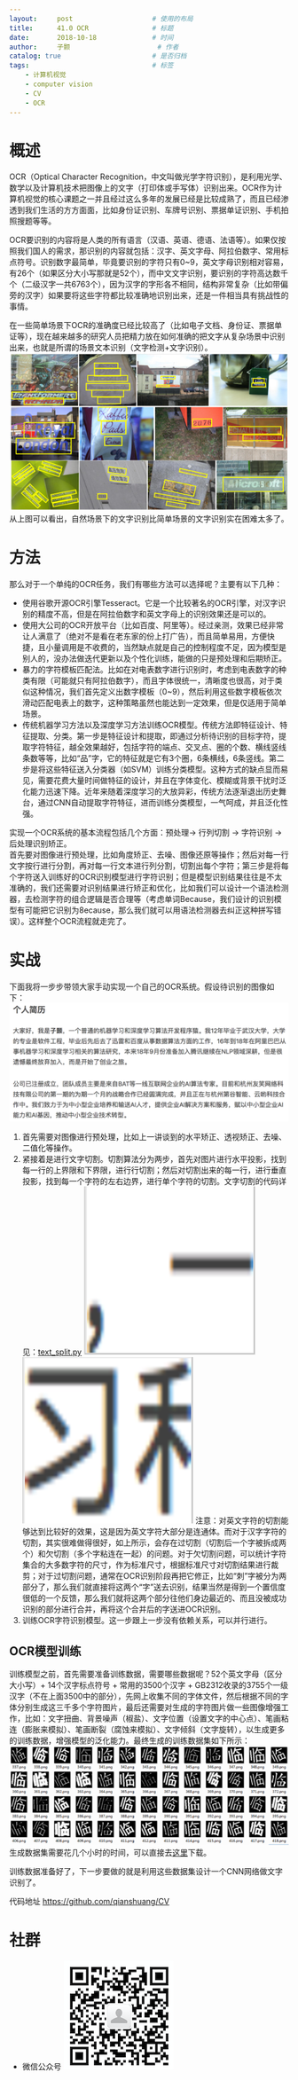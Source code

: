 ```yaml
---
layout:     post   				    # 使用的布局
title:      41.0 OCR				# 标题 
date:       2018-10-18 				# 时间
author:     子颢 						# 作者
catalog: true 						# 是否归档
tags:								# 标签
    - 计算机视觉
    - computer vision
    - CV
    - OCR
---
```


# 概述

OCR（Optical Character Recognition，中文叫做光学字符识别），是利用光学、数学以及计算机技术把图像上的文字（打印体或手写体）识别出来。OCR作为计算机视觉的核心课题之一并且经过这么多年的发展已经是比较成熟了，而且已经渗透到我们生活的方方面面，比如身份证识别、车牌号识别、票据单证识别、手机拍照搜题等等。

OCR要识别的内容将是人类的所有语言（汉语、英语、德语、法语等）。如果仅按照我们国人的需求，那识别的内容就包括：汉字、英文字母、阿拉伯数字、常用标点符号。识别数字最简单，毕竟要识别的字符只有0~9，英文字母识别相对容易，有26个（如果区分大小写那就是52个），而中文文字识别，要识别的字符高达数千个（二级汉字一共6763个），因为汉字的字形各不相同，结构非常复杂（比如带偏旁的汉字）如果要将这些字符都比较准确地识别出来，还是一件相当具有挑战性的事情。

在一些简单场景下OCR的准确度已经比较高了（比如电子文档、身份证、票据单证等），现在越来越多的研究人员把精力放在如何准确的把文字从复杂场景中识别出来，也就是所谓的场景文本识别（文字检测+文字识别）。
![OCR](/img/OCR-01.png)
从上图可以看出，自然场景下的文字识别比简单场景的文字识别实在困难太多了。

# 方法

那么对于一个单纯的OCR任务，我们有哪些方法可以选择呢？主要有以下几种：
- 使用谷歌开源OCR引擎Tesseract。它是一个比较著名的OCR引擎，对汉字识别的精度不高，但是在阿拉伯数字和英文字母上的识别效果还是可以的。
- 使用大公司的OCR开放平台（比如百度、阿里等）。经过亲测，效果已经非常让人满意了（绝对不是看在老东家的份上打广告），而且简单易用，方便快捷，且小量调用是不收费的，当然缺点就是自己的控制程度不足，因为模型是别人的，没办法做迭代更新以及个性化训练，能做的只是预处理和后期矫正。
- 暴力的字符模板匹配法。比如在对电表数字进行识别时，考虑到电表数字的种类有限（可能就只有阿拉伯数字），而且字体很统一，清晰度也很高，对于类似这种情况，我们首先定义出数字模板（0~9），然后利用这些数字模板依次滑动匹配电表上的数字，这种策略虽然也能达到一定效果，但是仅适用于简单场景。
- 传统机器学习方法以及深度学习方法训练OCR模型。传统方法即特征设计、特征提取、分类。第一步是特征设计和提取，即通过分析待识别的目标字符，提取字符特征，越全效果越好，包括字符的端点、交叉点、圈的个数、横线竖线条数等等，比如“品”字，它的特征就是它有3个圈，6条横线，6条竖线。第二步是将这些特征送入分类器（如SVM）训练分类模型。这种方式的缺点显而易见，需要花费大量时间做特征的设计，并且在字体变化、模糊或背景干扰时泛化能力迅速下降。近年来随着深度学习的大放异彩，传统方法逐渐退出历史舞台，通过CNN自动提取字符特征，进而训练分类模型，一气呵成，并且泛化性强。

实现一个OCR系统的基本流程包括几个方面：预处理-> 行列切割 -> 字符识别 -> 后处理识别矫正。<br>
首先要对图像进行预处理，比如角度矫正、去噪、图像还原等操作；然后对每一行文字按行进行分割，再对每一行文本进行列分割，切割出每个字符；第三步是将每个字符送入训练好的OCR识别模型进行字符识别；但是模型识别结果往往是不太准确的，我们还需要对识别结果进行矫正和优化，比如我们可以设计一个语法检测器，去检测字符的组合逻辑是否合理等（考虑单词Because，我们设计的识别模型有可能把它识别为8ecause，那么我们就可以用语法检测器去纠正这种拼写错误）。这样整个OCR流程就走完了。

# 实战

下面我将一步步带领大家手动实现一个自己的OCR系统。假设待识别的图像如下：
![OCR](/img/OCR-02.png)
1. 首先需要对图像进行预处理，比如上一讲谈到的水平矫正、透视矫正、去噪、二值化等操作。
2. 紧接着是进行文字切割。切割算法分为两步，首先对图片进行水平投影，找到每一行的上界限和下界限，进行行切割；然后对切割出来的每一行，进行垂直投影，找到每一个字符的左右边界，进行单个字符的切割。文字切割的代码详见：<a href="https://github.com/qianshuang/CV/text_split.py" target="_blank">text_split.py</a>
![OCR](/img/OCR-03.png)
![OCR](/img/OCR-04.png)
注意：对英文字符的切割能够达到比较好的效果，这是因为英文字符大部分是连通体。而对于汉字字符的切割，其实很难做得很好，如上所示，会存在过切割（切割后一个字被拆成两个）和欠切割（多个字粘连在一起）的问题。对于欠切割问题，可以统计字符集合的大多数字符的尺寸，作为标准尺寸，根据标准尺寸对切割结果进行裁剪；对于过切割问题，通常在OCR识别阶段再把它修正，比如“刺”字被分为两部分了，那么我们就直接将这两个“字”送去识别，结果当然是得到一个置信度很低的一个反馈，那么我们就将这两个部分往他们身边最近的、而且没被成功识别的部分进行合并，再将这个合并后的字送进OCR识别。
3. 训练OCR字符识别模型。这一步跟上一步没有依赖关系，可以并行进行。

## OCR模型训练

训练模型之前，首先需要准备训练数据，需要哪些数据呢？52个英文字母（区分大小写）+ 14个汉字标点符号 + 常用的3500个汉字 + GB2312收录的3755个一级汉字（不在上面3500中的部分），先网上收集不同的字体文件，然后根据不同的字体分别生成这三千多个字符图片，最后还需要对生成的字符图片做一些图像增强工作，比如：文字扭曲、背景噪声（椒盐）、文字位置（设置文字的中心点）、笔画粘连（膨胀来模拟）、笔画断裂（腐蚀来模拟）、文字倾斜（文字旋转），以生成更多的训练数据，增强模型的泛化能力。最终生成的训练数据集如下所示：
![OCR](/img/OCR-05.png)
生成数据集需要花几个小时的时间，可以直接去<a href="https://zhuanlan.zhihu.com/p/31200100" target="_blank">这里</a>下载。

训练数据准备好了，下一步要做的就是利用这些数据集设计一个CNN网络做文字识别了。

    




代码地址 <a href="https://github.com/qianshuang/CV" target="_blank">https://github.com/qianshuang/CV</a>

# 社群

- 微信公众号
	![562929489](/img/wxgzh_ewm.png)